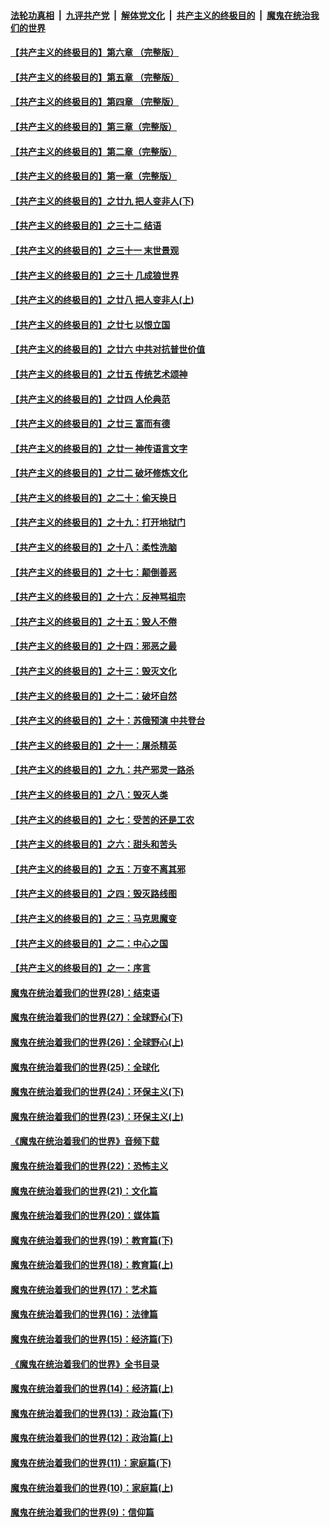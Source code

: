 ####  [法轮功真相](../../../../basic/blob/master/README.md?t=05100303) &nbsp;|&nbsp; [九评共产党](../../../../9ping.md/blob/master/README.md?t=05100303) &nbsp;|&nbsp; [解体党文化](../../../../jtdwh.md/blob/master/README.md?t=05100303)  &nbsp;|&nbsp; [共产主义的终极目的](../../../../gczydzjmd.md/blob/master/README.md?t=05100303) &nbsp;|&nbsp; [魔鬼在统治我们的世界](../../../../mgztzwmdsj.md/blob/master/README.md?t=05100303) 

#### [【共产主义的终极目的】第六章 （完整版）](../pages/nsc422/n11428913.md?t=05100303) 

#### [【共产主义的终极目的】第五章 （完整版）](../pages/nsc422/n11428912.md?t=05100303) 

#### [【共产主义的终极目的】第四章 （完整版）](../pages/nsc422/n11428907.md?t=05100303) 

#### [【共产主义的终极目的】第三章（完整版）](../pages/nsc422/n11428848.md?t=05100303) 

#### [【共产主义的终极目的】第二章（完整版）](../pages/nsc422/n11428831.md?t=05100303) 

#### [【共产主义的终极目的】第一章（完整版）](../pages/nsc422/n11417651.md?t=05100303) 

#### [【共产主义的终极目的】之廿九 把人变非人(下)](../pages/nsc422/n11344140.md?t=05100303) 

#### [【共产主义的终极目的】之三十二 结语](../pages/nsc422/n11360535.md?t=05100303) 

#### [【共产主义的终极目的】之三十一 末世景观](../pages/nsc422/n11351129.md?t=05100303) 

#### [【共产主义的终极目的】之三十 几成狼世界](../pages/nsc422/n11348280.md?t=05100303) 

#### [【共产主义的终极目的】之廿八 把人变非人(上)](../pages/nsc422/n11340492.md?t=05100303) 

#### [【共产主义的终极目的】之廿七 以恨立国](../pages/nsc422/n11336944.md?t=05100303) 

#### [【共产主义的终极目的】之廿六 中共对抗普世价值](../pages/nsc422/n11324785.md?t=05100303) 

#### [【共产主义的终极目的】之廿五 传统艺术颂神](../pages/nsc422/n11296396.md?t=05100303) 

#### [【共产主义的终极目的】之廿四 人伦典范](../pages/nsc422/n11296397.md?t=05100303) 

#### [【共产主义的终极目的】之廿三 富而有德](../pages/nsc422/n11283598.md?t=05100303) 

#### [【共产主义的终极目的】之廿一 神传语言文字](../pages/nsc422/n11263265.md?t=05100303) 

#### [【共产主义的终极目的】之廿二 破坏修炼文化](../pages/nsc422/n11245728.md?t=05100303) 

#### [【共产主义的终极目的】之二十：偷天换日](../pages/nsc422/n11238846.md?t=05100303) 

#### [【共产主义的终极目的】之十九：打开地狱门](../pages/nsc422/n11206376.md?t=05100303) 

#### [【共产主义的终极目的】之十八：柔性洗脑](../pages/nsc422/n11199994.md?t=05100303) 

#### [【共产主义的终极目的】之十七：颠倒善恶](../pages/nsc422/n11179782.md?t=05100303) 

#### [【共产主义的终极目的】之十六：反神骂祖宗](../pages/nsc422/n11166798.md?t=05100303) 

#### [【共产主义的终极目的】之十五：毁人不倦](../pages/nsc422/n11166792.md?t=05100303) 

#### [【共产主义的终极目的】之十四：邪恶之最](../pages/nsc422/n11150249.md?t=05100303) 

#### [【共产主义的终极目的】之十三：毁灭文化](../pages/nsc422/n11135227.md?t=05100303) 

#### [【共产主义的终极目的】之十二：破坏自然](../pages/nsc422/n11135214.md?t=05100303) 

#### [【共产主义的终极目的】之十：苏俄预演 中共登台](../pages/nsc422/n11118424.md?t=05100303) 

#### [【共产主义的终极目的】之十一：屠杀精英](../pages/nsc422/n11118442.md?t=05100303) 

#### [【共产主义的终极目的】之九：共产邪灵一路杀](../pages/nsc422/n11114139.md?t=05100303) 

#### [【共产主义的终极目的】之八：毁灭人类](../pages/nsc422/n11108503.md?t=05100303) 

#### [【共产主义的终极目的】之七：受苦的还是工农](../pages/nsc422/n11101809.md?t=05100303) 

#### [【共产主义的终极目的】之六：甜头和苦头](../pages/nsc422/n11096971.md?t=05100303) 

#### [【共产主义的终极目的】之五：万变不离其邪](../pages/nsc422/n11091285.md?t=05100303) 

#### [【共产主义的终极目的】之四：毁灭路线图](../pages/nsc422/n11086284.md?t=05100303) 

#### [【共产主义的终极目的】之三：马克思魔变](../pages/nsc422/n11061941.md?t=05100303) 

#### [【共产主义的终极目的】之二：中心之国](../pages/nsc422/n11047728.md?t=05100303) 

#### [【共产主义的终极目的】之一：序言](../pages/nsc422/n11086077.md?t=05100303) 

#### [魔鬼在统治着我们的世界(28)：结束语](../pages/nsc422/n10936246.md?t=05100303) 

#### [魔鬼在统治着我们的世界(27)：全球野心(下)](../pages/nsc422/n10928319.md?t=05100303) 

#### [魔鬼在统治着我们的世界(26)：全球野心(上)](../pages/nsc422/n10900318.md?t=05100303) 

#### [魔鬼在统治着我们的世界(25)：全球化](../pages/nsc422/n10788205.md?t=05100303) 

#### [魔鬼在统治着我们的世界(24)：环保主义(下)](../pages/nsc422/n10695307.md?t=05100303) 

#### [魔鬼在统治着我们的世界(23)：环保主义(上)](../pages/nsc422/n10688613.md?t=05100303) 

#### [《魔鬼在统治着我们的世界》音频下载](../pages/nsc422/n10635553.md?t=05100303) 

#### [魔鬼在统治着我们的世界(22)：恐怖主义](../pages/nsc422/n10614727.md?t=05100303) 

#### [魔鬼在统治着我们的世界(21)：文化篇](../pages/nsc422/n10597706.md?t=05100303) 

#### [魔鬼在统治着我们的世界(20)：媒体篇](../pages/nsc422/n10586579.md?t=05100303) 

#### [魔鬼在统治着我们的世界(19)：教育篇(下)](../pages/nsc422/n10564808.md?t=05100303) 

#### [魔鬼在统治着我们的世界(18)：教育篇(上)](../pages/nsc422/n10526970.md?t=05100303) 

#### [魔鬼在统治着我们的世界(17)：艺术篇](../pages/nsc422/n10499093.md?t=05100303) 

#### [魔鬼在统治着我们的世界(16)：法律篇](../pages/nsc422/n10485969.md?t=05100303) 

#### [魔鬼在统治着我们的世界(15)：经济篇(下)](../pages/nsc422/n10469975.md?t=05100303) 

#### [《魔鬼在统治着我们的世界》全书目录](../pages/nsc422/n10464261.md?t=05100303) 

#### [魔鬼在统治着我们的世界(14)：经济篇(上)](../pages/nsc422/n10457370.md?t=05100303) 

#### [魔鬼在统治着我们的世界(13)：政治篇(下)](../pages/nsc422/n10448270.md?t=05100303) 

#### [魔鬼在统治着我们的世界(12)：政治篇(上)](../pages/nsc422/n10444576.md?t=05100303) 

#### [魔鬼在统治着我们的世界(11)：家庭篇(下)](../pages/nsc422/n10440961.md?t=05100303) 

#### [魔鬼在统治着我们的世界(10)：家庭篇(上)](../pages/nsc422/n10435448.md?t=05100303) 

#### [魔鬼在统治着我们的世界(9)：信仰篇](../pages/nsc422/n10432159.md?t=05100303) 

